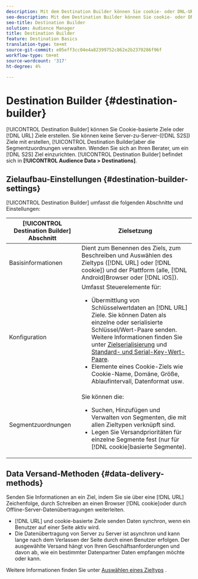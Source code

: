 ```yaml
---
description: Mit dem Destination Builder können Sie cookie- oder DNL-URL-Ziele erstellen. Sie können mit dem Destination Builder keine Server-zu-Server-(S2S-)Ziele erstellen, aber Sie können deren Segmentzuordnungen verwalten. Wenden Sie sich an Ihren Berater, um ein S2S-Ziel einzurichten. Der Destination Builder befindet sich unter "Audience-Daten"> "Ziele".
seo-description: Mit dem Destination Builder können Sie cookie- oder DNL-URL-Ziele erstellen. Sie können mit dem Destination Builder keine Server-zu-Server-(S2S-)Ziele erstellen, aber Sie können deren Segmentzuordnungen verwalten. Wenden Sie sich an Ihren Berater, um ein S2S-Ziel einzurichten. Der Destination Builder befindet sich unter "Audience-Daten"> "Ziele".
seo-title: Destination Builder
solution: Audience Manager
title: Destination Builder
feature: Destination Basics
translation-type: tm+mt
source-git-commit: e05eff3cc04e4a82399752c862e2b2370286f96f
workflow-type: tm+mt
source-wordcount: '317'
ht-degree: 4%

---
```



# Destination Builder {#destination-builder}

[!UICONTROL Destination Builder] können Sie Cookie-basierte Ziele oder [!DNL URL] Ziele erstellen. Sie können keine Server-zu-Server-([!DNL S2S]) Ziele mit erstellen, [!UICONTROL Destination Builder]aber die Segmentzuordnungen verwalten. Wenden Sie sich an Ihren Berater, um ein [!DNL S2S] Ziel einzurichten. [!UICONTROL Destination Builder] befindet sich in **[!UICONTROL Audience Data > Destinations]**.

## Zielaufbau-Einstellungen {#destination-builder-settings}

<!-- destination-builder.xml -->

[!UICONTROL Destination Builder] umfasst die folgenden Abschnitte und Einstellungen:

| [!UICONTROL Destination Builder] Abschnitt | Zielsetzung |
|--- |--- |
| Basisinformationen | Dient zum Benennen des Ziels, zum Beschreiben und Auswählen des Zieltyps ([!DNL URL] oder [!DNL cookie]) und der Plattform (alle, [!DNL Android]Browser oder [!DNL iOS]). |
| Konfiguration | Umfasst Steuerelemente für: <br/><ul><li>Übermittlung von Schlüsselwertdaten an [!DNL URL] Ziele. Sie können Daten als einzelne oder serialisierte Schlüssel/Wert-Paare senden. Weitere Informationen finden Sie unter [Zielserialisierung](../../features/destinations/key-value-pairs.md#destination-serialized) und [Standard- und Serial-Key-Wert-Paare](../../features/destinations/key-value-pairs.md). </li><li>Elemente eines Cookie-Ziels wie Cookie-Name, Domäne, Größe, Ablaufintervall, Datenformat usw.</li></ul> |
| Segmentzuordnungen | Sie können die: <br/><ul><li>Suchen, Hinzufügen und Verwalten von Segmenten, die mit allen Zieltypen verknüpft sind. </li><li>Legen Sie Versandprioritäten für einzelne Segmente fest (nur für [!DNL cookie]basierte Segmente).</li></ul> |

## Data Versand-Methoden {#data-delivery-methods}

Senden Sie Informationen an ein Ziel, indem Sie sie über eine [!DNL URL] Zeichenfolge, durch Schreiben an einen Browser [!DNL cookie]oder durch Offline-Server-Datenübertragungen weiterleiten.

* [!DNL URL] und cookie-basierte Ziele senden Daten synchron, wenn ein Benutzer auf einer Seite aktiv wird.
* Die Datenübertragung von Server zu Server ist asynchron und kann lange nach dem Verlassen der Seite durch einen Benutzer erfolgen. Der ausgewählte Versand hängt von Ihren Geschäftsanforderungen und davon ab, wie ein bestimmter Datenpartner Daten empfangen möchte oder kann.

Weitere Informationen finden Sie unter [Auswählen eines Zieltyps](../../features/destinations/destinations.md) .